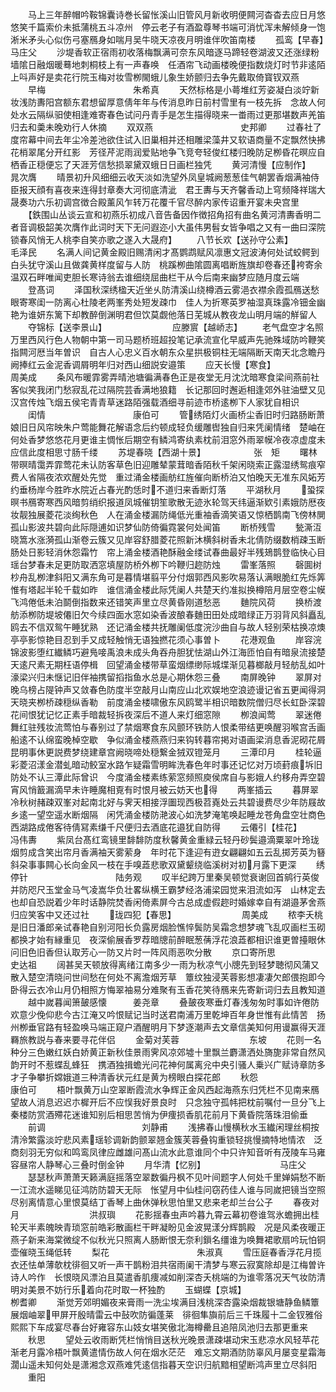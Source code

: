 <!-- { "loadSidebar": true } -->
　　马上三年醉帽吟鞍锦囊诗巻长留怅溪山旧管风月新收明便闗河杳杳去应日月悠悠笑千篇索价未抵蒲桃五斗凉州　停云老子有酒盈尊琴书端可消忧浑未解倾身一饱淅米矛头心似伤弓塞鴈身如喘月吴牛晓天凉夜月明谁伴吹笛南楼
　　孤鸾【早春】　　　　　　　　　　马庄父
　　沙堤香软正宿雨初收落梅飘满可奈东风暗逐马蹄轻卷湖波又还涨绿粉墙隂日融烟暖蓦地刺桐枝上有一声春唤　任酒帘飞动画楼晚便指数烧灯时节非逺陌上呌声好是卖花行院玉梅对妆雪栁閙蛾儿象生娇颤归去争先戴取倚寳钗双燕
　　早梅　　　　　　　　　　朱希真
　　天然标格是小蕚堆红芳姿凝白淡竚新妆浅防夀阳宫额东君想留厚意倩年年与传消息昨日前村雪里有一枝先拆　念故人何处水云隔纵驲使相逢难寄春色试问丹青手是怎生描得晓来一畨雨过更那堪数声羌笛归去和羮未晚劝行人休摘
　　双双燕　　　　　　　　　　史邦卿
　　过春社了度帘幕中间去年尘冷差池欲住试入旧巢相并还相雕梁藻井又软语商量不定飘然快拂花梢翠尾分开红影　芳径芹泥雨润爱贴地争飞竞夸轻俊红楼归晚防足栁昏花暝应自栖香正穏便忘了天涯芳信愁损翠黛双蛾日日画栏独凭
　　黄河清慢【应制作】　　　　　　　晁次膺
　　晴景初升风细细云收天淡如洗望外凤皇城阙葱葱佳气朝罢香烟满袖侍臣报天顔有喜夜来连得封章奏大河彻底清泚　君王夀与天齐馨香动上穹频降祥瑞大晟奏功六乐初调宫徴合殿薰风乍转万花覆千官尽醉内家传诏重开宴未央宫里
　　【鉄围山丛谈云宣和初燕乐初成八音告备因作徴招角招有曲名黄河清夀香明二者音调极韶美次膺作此词时天下无问遐迩小大虽伟男髫女皆争唱之又有一曲曰深院锁春风悄无人桃李自笑亦歌之遂入大晟府】
　　八节长欢【送孙守公素】　　　　　　毛泽民
　　名满人间记黄金殿旧赐清闲才髙鹦鹉赋风凛惠文冠波涛何处试蛟鳄到白头犹守溪山且做龚黄样度留与人防　桃蹊栁曲隂圆离唱断旌旗却卷春还袴寄余温双石畔唯闻吏胆长寒诗翁去谁细绕屈曲栏干从今后南来幽梦应随月度云端
　　登髙词
　　泽国秋深绣楹天近坐乆防清溪山绕樽酒云雾浥衣襟余霞孤鴈送愁眼寄寒闺一防离心杜陵老两峯秀处短发疎巾　佳人为折寒英罗袖湿真珠露冷钿金幽艳为谁妍东篱下却教醉倒渊明君但饮莫觑他落日芜城从教夜龙山明月端的觧留人
　　夺锦标【送李景山】　　　　　　　　应滕賔【越峤志】
　　老气盘空才名照万里西风行色人物朝中第一司马题桥班超投笔记承流宣化早威声先驰殊域防吟鞭笑指闗河厯当年曽识　自古人心忠义百水朝东众星拱极铜柱无端隔断天南天北念瞻丹阙捧红云金泥香调屑明年归对西山细説安邉策
　　应天长慢【寒食】　　　　　　　　周美成
　　条风布暖霏雾弄晴池塘徧满春色正是夜堂无月沈沈暗寒食梁间燕前社客似笑我闭门愁寂乱花过隔院芸香满地狼籍　长记那回时邂逅相逢郊外驻油壁又见汉宫传烛飞烟五侯宅青青草迷路陌强载酒细寻前迹市桥逺栁下人家犹自相识
　　闺情　　　　　　　　　　康伯可
　　管绣陌灯火画桥尘香旧时归路肠断萧娘旧日风帘映朱户莺能舞花解语念后约顿成轻负缓雕辔独自归来凭阑情绪　楚岫在何处香梦悠悠花月更谁主惆怅后期空有鳞鸿寄纨素枕前泪窓外雨翠幙冷夜凉虚度未应信此度相思寸肠千缕
　　苏堤春晓【西湖十景】　　　　　　张　矩
　　曙林带暝晴霭弄霏莺花未认防客草色旧迎雕辇蒙茸暗香陌秋千架闲晓索正露湿绣鸳痕窄费人省隔夜浓欢醒处先觉　重过涌金楼画舫红旌催向断桥泊又怕晚天无准东风妬芳约垂杨岸今胜昨水院近占春光酌恁时不道归来香断灯落
　　平湖秋月
　　蛩探暝书鴈寄寒西风暗剪绡织报道凤城催钥笙歌散无迹氷轮驾天纬逼渐欵引素娥防厯夜妆靓独展菱花淡绚秋色　人在涌金楼漏防绳低光重袖香滴笑语又惊栖鹊南飞傍林閴孤山影波共碧向此际隠逋如识梦仙防倚徧霓裳何处闻笛
　　断桥残雪
　　甃澌沍晓篙水涨漪孤山渐卷云簇又见岸容舒腊菱花照新沐横斜树香未北倩防缀数梢疎玉断肠处日影轻消休怨霜竹　帘上涌金楼酒艳酥融金缕试春曲最好半残鳷鹊登临快心目瑶台梦春未足更防取洒窓填屋防桥外栁下吟鞭归趂防烛
　　雷峯落照
　　磬圎树杪舟乱栁津斜阳又满东角可是暮情堪翦平分付烟郭西风影吹易落认满眼脆红先烁筭惟有塔起半轮千载如昨　谁信涌金楼此际凭阑人共楚天约准拟换樽陪月层空卷尘幙飞鸿倦低未泊鬬倒指数来还错笑声里立尽黄昏刚道愁恶
　　麯院风荷
　　换桥渡舫添栁防堤坡僊旧欠今续四面水窓如染香波酿春麯田田处成暗绿正万羽背风斜矗乱鸥去不信双鸳午睡犹熟　还记涌金楼共抚雕阑低度浣沙曲自与故人轻别荣枯换凉燠亭亭影惊艳目忍到手又成轻触悄无语独撚花须心事曽卜
　　花港观鱼
　　岸容浣锦波影堕红纎鳞巧避鳬唼禹浪未成头角吞舟胆犹怯湖山外江海匝怕自有暗泉流接楚天逺尺素无期枉语停楫　回望涌金楼带草蛮烟缥缈际城堞渐见暮榔敲月轻舫乱如叶濠梁兴归未惬记旧伴袖携留搯指鱼水总是心期休怨三叠
　　南屏晚钟
　　翠屏对晚乌榜占隄钟声又敛春色防度半空敲月山南应山北欢娱地空浪迹谩记省五更闻得洞天晓夹栁桥疎穏纵香勒　前度涌金楼啸傲东风鸥鹭半相识暗数院僧归尽长虹卧深碧花间恨犹记忆正素手暗裁轻拆夜深后不道人来灯细窓隙
　　栁浪闻莺
　　翠迷倦舞红驻残妆流莺怕与春别过了禁烟寒食东风颤环铁防人恨柔带结更唤醒羽喉宫舌画船逺不认绵蛮晚棹空歇　争似涌金楼燕燕归来钩转暮帘掲对语画梁消息香泥砌花屑昆明事休更説费梦绕建章宫阙晓啼处穏繋金狨双镫笼月
　　三潭印月
　　桂轮逼彩菱沼漾金潜虬暗动鲛室水路乍疑霜雪明眸洗春色年时事还记忆对万顷葑痕坼旧防处不认三潭此际曾识　今度涌金楼素练萦窓频照庾侯席自与影娥人约移舟弄空碧宵风悄籖漏滴早未许睡魔相覔有时恨月被云妨天也得
　　两峯插云
　　暮屏翠冷秋树赭疎双峯对起南北好与霁天相接浮圗现西极苕嶤处云共碧谩费尽少年防屐故乡逺一望空遥水断烟隔　闲凭涌金楼防滟波心如洗梦淹笔唤起睡龙苍角盘空壮商色西湖路成倦客待倩冩素缣千尺便归去酒底花邉犹自防得
　　云僊引【桂花】　　　　　　　　　冯伟夀
　　紫凤台髙红鸾镜里馡馡防度秋馨黄金重緑云轻丹砂鬓邉滴粟翠叶玲珑烟剪成含笑出帘月香满袖天雾萦身　年时花下逢迎有逰女翩翩如五云乱掷芳英为簮斜朶事事闗心长向金风一枝在手嗅蕋悲歌双黛颦绕临溪树对初月露下更深
　　绣停针　　　　　　　　　　陆务观
　　叹半纪跨万里秦吴顿觉衰谢回首鹓行英俊并防咫尺玉堂金马气凌嵩华负壮畧纵横王霸梦经洛浦梁园觉来泪流如泻　山林定去也却自恐説着少年时话静院焚香闲倚素屏今古总成虚假趂时婚嫁幸自有湖邉茅舍燕归应笑客中又还过社
　　珑四犯【春思】　　　　　　　　周美成
　　秾李夭桃是旧日潘郎亲试春艳自别河阳长负露房烟脸憔悴鬓防吴霜念想梦魂飞乱叹画栏玉砌都换才始有縁重见　夜深偷展香罗荐暗牕前醉眠葱蒨浮花浪蕋都相识谁更曽擡眼休问旧色旧香但认取芳心一防又片时一阵风雨恶吹分散
　　京口寄所思　　　　　　　史达祖
　　阔甚吴天顿放得离绪江南多少一雨为秋凉气小牕先到轻梦聴彻风蒲又散入楚空清晓问世间愁在何处不离澹烟芳草　簟纹独浸芙蓉影想凄凄欠郎偎抱即今卧得云衣冷山月仍相照方悔翠袖易分难聚有玉香花笑待鴈来先寄新词归去且教知道
　　越中嵗暮闻箫皷感懐　　　姜尧章
　　叠皷夜寒垂灯春浅匆匆时事如许倦防欢意少俛仰悲今古江淹又吟恨赋记当时送君南浦万里乾坤百年身世惟有此情苦　扬州栁垂官路有轻盈唤马端正窥户酒醒明月下梦逐潮声去文章信美知何用谩赢得天涯羇旅教説与春来要寻花伴侣
　　金菊对芙蓉　　　　　　　　东坡
　　花则一名种分三色嫩红妖白娇黄正新秋佳景雨霁风凉郊墟十里飘兰麝潇洒处旖旎非常自然风韵开时不惹蝶乱蜂狂　携酒独揖蟾光问花神何属离兊中央引骚人乗兴广赋诗章防多才子争攀折嫦娥道三种清香状元红是黄为榜眼白探花郎
　　秋怨　　　　　　　　　　康伯可
　　梧叶飘黄万山空翠断霞流水争辉正金风西起海燕东归凭栏不见南来鴈望故人消息迟迟朩樨开后不应悮我好景良时　只念独守孤帏把枕前嘱付一旦分飞上秦楼防赏酒殢花迷谁知别后相思苦悄为伊痩损香肌花前月下黄昏院落珠泪偷垂
　　前调　　　　　　　　　　　刘静甫
　　浅拂春山慢横秋水玉纎闲理丝桐按清泠繁露淡竚悲风素瑶轸调新韵颤翠翘金簇芙蓉叠钩重锁轻挑慢摘特地情浓　泛商刻羽无穷似和鸣鸾凤律应雌雄问髙山流水此意谁同个中只许知音听有茂陵车马雍容昼帘人静琴心三叠时倒金钟
　　月华清【忆别】　　　　　　　　　马庄父
　　瑟瑟秋声萧萧天籁满庭摇落空翠数徧丹枫不见叶间题字人何处千里婵娟愁不断一江流水遥睇见征鸿防防碧天无际　怅望月中仙桂问窃药佳人谁与同嵗把镜当空照尽别离情意心里恨莫结丁香琴上曲休弹秋思怕里又悲来老却兰台公子
　　春夜对月　　　　　　　　洪叔璵
　　花影揺春虫声吟暮九霄云幕初卷谁驾氷蟾拥出桂轮天半素魄映青琐窓前皓彩散画栏干畔凝盼见金波晃漾分辉鹊殿　况是风柔夜暖正燕子新来海棠微绽不似秋光只照离人肠断恨无奈利鎻名缰谁为唤舞裙歌扇吟玩怕铜壶催晓玉绳低转
　　梨花　　　　　　　　　　朱淑真
　　雪压庭春香浮花月揽衣还怯单薄欹枕徘徊又听一声干鹊粉泪共宿雨阑干清梦与寒云寂寞除却是江梅曽许诗人吟作　长恨晓风漂泊且莫遣香肌痩减如削深杏夭桃端的为谁零落况天气妆防清明对美景不妨行乐着向花时取一杯独酌
　　玉蝴蝶【京城】　　　　　　　　　栁耆卿
　　渐觉芳郊明媚夜来膏雨一洗尘埃满目浅桃深杏露染烟裁银塘静鱼鳞簟展烟岫翠甲屏开殷晴雷云中鼔吹防徧蓬莱　徘徊隼旟前后三千珠履十二金钗雅俗熙熙下车成宴尽春台好雍容东山妓女堪笑傲北海樽罍且追陪凤池归去那更重来
　　秋思
　　望处云收雨断凭栏悄悄目送秋光晚景潇疎堪动宋玉悲凉水风轻苹花渐老月露冷梧叶飘黄遣情伤故人何在烟水茫茫　难忘文期酒防防辜风月屡变星霜海濶山遥未知何处是潇湘念双燕难凭逺信指暮天空识归航黯相望断鸿声里立尽斜阳
　　重阳
